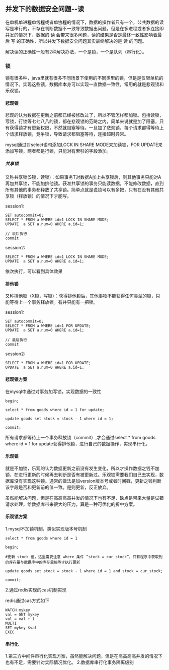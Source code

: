 ## 并发下的数据安全问题--读

在单机单进程单线程或者单协程的情况下，数据的操作者只有一个，公共数据的读写是串行的，不存在判断数据不一致导致数据出问题。但是在多进程或者多连接即并发的情况下，数据的 读 会带来很多问题，读的结果是否是最终一致性影响着最后 写 的正确性，所以并发下数据安全问题其实最终解决的是 读 的问题。

解决读的正确性一般有2种解决办法，一个是锁，一个是队列（串行化）。


### 锁

锁有很多种，java里就有很多不同场景下使用的不同类型的锁，但是是仅限单机的情况下。实现这些锁，数据库本身可以实现一直数据一致性，常用的就是悲观锁和乐观锁。

#### 悲观锁

悲观的认为数据在更新之前都已经被修改过了，所以不管怎样都加锁。包括读锁，写锁，行锁等七七八八的锁，都在悲观锁的范畴之内，简单来说就是加了阻塞，只有获得锁才有更新权限，不然就阻塞等待。一旦加了悲观锁，每个请求都得等待上个请求释放锁，竞争锁，导致请求都阻塞等待，连接超时异常。

mysql通过对select语句添加LOCK IN SHARE MODE来加读锁，FOR UPDATE来添加写锁，两者都是行锁，只能对有索引的字段添加。

##### 共享锁

又称共享锁(S锁，读锁)：如果事务T对数据A加上共享锁后，则其他事务只能对A再加共享锁，不能加排他锁。获准共享锁的事务只能读数据，不能修改数据，直到所有其他的事务都释放了共享锁。简单点就是说锁可以有多把，只有在没有其他共享锁（释放锁）的情况下才能写。

session1:
```
SET autocommit=0;
SELECT * FROM a WHERE id=1 LOCK IN SHARE MODE;
UPDATE  a SET a.num=0 WHERE a.id=1;

// 最后执行
commit
```

session2:
```
SELECT * FROM a WHERE id=1 LOCK IN SHARE MODE;
UPDATE  a SET a.num=0 WHERE a.id=1;
```

依次执行，可以看到具体效果

#### 排他锁

又称排他锁（X锁，写锁）：获得排他锁后，其他事物不能获得任何类型的锁，只能等待上一个事务释放锁。有并只能有一把锁。

session1:
```
SET autocommit=0;
SELECT * FROM a WHERE id=1 FOR UPDATE;
UPDATE  a SET a.num=0 WHERE a.id=1;

// 最后执行
commit
```

session2:
```
SELECT * FROM a WHERE id=1 FOR UPDATE;
UPDATE  a SET a.num=0 WHERE a.id=1;
```

#### 悲观锁方案
在mysql中通过对事务加写锁，实现数据的一致性

```
begin;

select * from goods where id = 1 for update;

update goods set stock = stock - 1 where id = 1;

commit;
```

所有请求都等待上一个事务释放锁（commit）,才会通过select * from goods where id = 1 for update获得排他锁，进行自己的数据操作，实现串行化。


#### 乐观锁
就是不加锁，乐观的认为数据更新之前没有发生变化，所以才操作数据之钱不加锁，在进行更新的时候再去判断是否有被更新过。乐观锁需要我们自己去实现，数据库没有实现这种锁。通常的做法是加version版本号或者时间戳，更新之钱判断该字段是否和更新前的值一致。是则更新，反正放弃。

虽然能解决问题，但是在高高高高并发的情况下也有不足，缺点是带来大量是试错请求处理，给数据库带来很大的压力，算是一种可优化的折中方案。

#### 乐观锁方案

1.mysql不加锁机制，类似实现版本号机制
```
select * from goods where id = 1

begin;

#更新 stock 值，这里需要注意 where 条件 “stock = cur_stock”，只有程序中获取到的库存量与数据库中的库存量相等才执行更新

update goods set stock = stock - 1 where id = 1 and stock = cur_stock;

commit;
```


2.通过redis实现的cas机制实现

redis通过cas方式如下
```
WATCH mykey
val = GET mykey
val = val + 1
MULTI
SET mykey $val
EXEC
```

#### 串行化

1.第三方中间件串行化实现方案，虽然能解决问题，但是在高高高高并发的情况下也有不足，需要针对实际情况优化。
2.数据库串行化事务隔离级别


